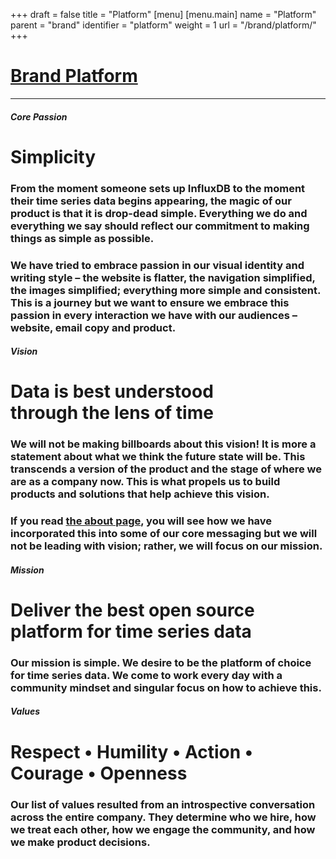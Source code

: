 +++
draft = false
title = "Platform"
[menu]
  [menu.main]
    name = "Platform"
    parent = "brand"
    identifier = "platform"
    weight = 1
    url = "/brand/platform/"
+++

<div class="row">
  <div class="col-xs-12">
    <div class="page-header">
      <a class="page-header--anchor" id="title"></a>
      <a href="#title">
        <h1>Brand Platform</h1>
      </a>
    </div>
  </div>
</div>
<div class="row">
  <div class="col-xs-12">
    <hr class="dark" />
  </div>
</div>
<div class="row longform">
  <div class="col-xs-12 col-sm-3 col-md-2">
    <h5 class="platform--audience">Core Passion</h5>
  </div>
  <div class="col-xs-12 col-sm-9 col-md-10">
    <div class="platform--card">
      <h1 class="platform--heading">Simplicity</h1>
      <h3 class="platform--explainer">From the moment someone sets up InfluxDB to the moment their time series data begins appearing, the magic of our product is that it is drop-dead simple. Everything we do and everything we say should reflect our commitment to making things as simple as possible.</h3>
      <h3 class="platform--explainer">We have tried to embrace passion in our visual identity and writing style – the website is flatter, the navigation simplified, the images simplified; everything more simple and consistent. This is a journey but we want to ensure we embrace this passion in every interaction we have with our audiences – website, email copy and product.</h3>
    </div>
  </div>
  <div class="col-xs-12 col-sm-3 col-md-2">
    <h5 class="platform--audience">Vision</h5>
  </div>
  <div class="col-xs-12 col-sm-9 col-md-10">
    <div class="platform--card">
      <h1 class="platform--heading">Data is best understood<br/>through the lens of time</h1>
      <h3 class="platform--explainer">We will not be making billboards about this vision! It is more a statement about what we think the future state will be. This transcends a version of the product and the stage of where we are as a company now. This is what propels us to build products and solutions that help achieve this vision.</h3>
      <h3 class="platform--explainer">If you read <a href="http://www.influxdata.com/about" target="_blank">the about page</a>, you will see how we have incorporated this into some of our core messaging but we will not be leading with vision; rather, we will focus on our mission.</h3>
    </div>
  </div>
  <div class="col-xs-12 col-sm-3 col-md-2">
    <h5 class="platform--audience">Mission</h5>
  </div>
  <div class="col-xs-12 col-sm-9 col-md-10">
    <div class="platform--card">
      <h1 class="platform--heading">Deliver the best open source<br/>platform for time series data</h1>
      <h3 class="platform--explainer">Our mission is simple. We desire to be the platform of choice for time series data. We come to work every day with a community mindset and singular focus on how to achieve this.</h3>
    </div>
  </div>
  <div class="col-xs-12 col-sm-3 col-md-2">
    <h5 class="platform--audience">Values</h5>
  </div>
  <div class="col-xs-12 col-sm-9 col-md-10">
    <div class="platform--card">
      <h1 class="platform--heading">Respect • Humility • Action • Courage • Openness</h1>
      <h3 class="platform--explainer">Our list of values resulted from an introspective conversation across the entire company. They determine who we hire, how we treat each other, how we engage the community, and how we make product decisions. </h3>
    </div>
  </div>
</div>
